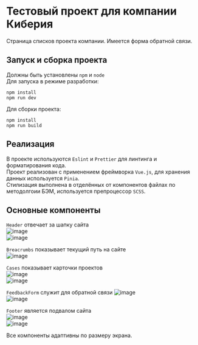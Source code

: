 # Тестовый проект для компании Киберия
Страница списков проекта компании. Имеется форма обратной связи.

## Запуск и сборка проекта
Должны быть установлены `npm` и `node`  
Для запуска в режиме разработки:
```
npm install
npm run dev
```
Для сборки проекта:
```
npm install
npm run build
```

## Реализация
В проекте используются `Eslint` и `Prettier` для линтинга и форматирования кода.  
Проект реализован с применением фреймворка `Vue.js`, для хранения данных используется `Pinia`.  
Стилизация выполнена в отделённых от компонентов файлах по методолгоии БЭМ, используется препроцессор `SCSS`.  

## Основные компоненты
`Header` отвечает за шапку сайта  
![image](https://github.com/user-attachments/assets/812cebca-926d-4e0c-8bd8-c5e0757071f0)  
![image](https://github.com/user-attachments/assets/0d970d0e-6b7f-4ada-b3b2-42ce81d4fecf)  

`Breacrumbs` показывает текущий путь на сайте  
![image](https://github.com/user-attachments/assets/a2557837-4ed7-40cb-9d23-b057f90aecb5)  

`Cases` показывает карточки проектов  
![image](https://github.com/user-attachments/assets/c19889e4-52e9-4037-b074-98872c2c5271)  
![image](https://github.com/user-attachments/assets/b3d4d38f-07bf-4802-9861-8e8dd8c2cef3)  

`FeedbackForm` служит для обратной связи
![image](https://github.com/user-attachments/assets/e1c728f3-a6db-45a8-a6c6-af36e15ef207)  
![image](https://github.com/user-attachments/assets/2b903df7-be3e-4a53-a8d6-48d478868169)  

`Footer` является подвалом сайта  
![image](https://github.com/user-attachments/assets/ebff75dd-2d89-4dc2-aa27-1869c77d04ad)  
![image](https://github.com/user-attachments/assets/67bc6d3c-4a82-4c87-aeb9-b80c9d8a9944)  

Все компоненты адаптивны по размеру экрана.
